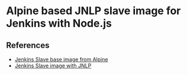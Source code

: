 # Alpine based JNLP slave image for Jenkins with Node.js

## References

- [Jenkins Slave base image from Alpine](https://github.com/jenkinsci/docker-slave/tree/alpine)
- [Jenkins Slave image with JNLP](https://github.com/jenkinsci/docker-jnlp-slave/tree/alpine)